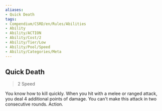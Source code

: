 ```yaml
---
aliases:
- Quick Death
tags:
- Compendium/CSRD/en/Rules/Abilities
- Ability
- Ability/ACTION
- Ability/Cost/2
- Ability/Tier/Low
- Ability/Pool/Speed
- Ability/Categories/Meta
---
```


  
## Quick Death  
>2  Speed  
  
You know how to kill quickly. When you hit with a melee or ranged attack, you deal 4 additional points of damage. You can't make this attack in two consecutive rounds. Action.